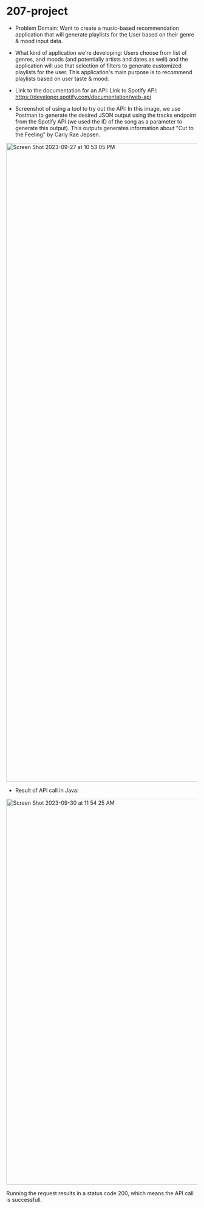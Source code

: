 # 207-project

- Problem Domain: 
Want to create a music-based recommendation application that will generate playlists for the User based on their genre & mood input data.

- What kind of application we're developing:
Users choose from list of genres, and moods (and potentially artists and dates as well) and the application will use that selection of filters to generate customized playlists for the user.
This application's main purpose is to recommend playlists based on user taste & mood.

-  Link to the documentation for an API:
Link to Spotify API: https://developer.spotify.com/documentation/web-api

- Screenshot of using a tool to try out the API:
In this image, we use Postman to generate the desired JSON output using the tracks endpoint from the Spotify API (we used the ID of the song as a parameter to generate this output).
This outputs generates information about "Cut to the Feeling" by Carly Rae Jepsen. 
  
<img width="1680" alt="Screen Shot 2023-09-27 at 10 53 05 PM" src="https://github.com/NimratGrewal/207-project/assets/114554275/22f1903c-6dc3-41c2-aca4-4a192552f0bf">

- Result of API call in Java:
  
<img width="1015" alt="Screen Shot 2023-09-30 at 11 54 25 AM" src="https://github.com/NimratGrewal/207-project/assets/114554275/a648e0fd-636f-4288-8041-0e1871296249">

Running the request results in a status code 200, which means the API call is successfull. 
